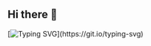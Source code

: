 ## Hi there 👋
[![Typing SVG](https://readme-typing-svg.demolab.com?font=Fira+Code&pause=1000&width=435&lines=Welcome+come+to+my+Github.)](https://git.io/typing-svg)
<!--
**fornever-lw/fornever-lw** is a ✨ _special_ ✨ repository because its `README.md` (this file) appears on your GitHub profile.

Here are some ideas to get you started:

- 🔭 I’m currently working on ...
- 🌱 I’m currently learning ...
- 👯 I’m looking to collaborate on ...
- 🤔 I’m looking for help with ...
- 💬 Ask me about ...
- 📫 How to reach me: ...
- 😄 Pronouns: ...
- ⚡ Fun fact: ...
-->
